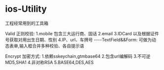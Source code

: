 # ios-Utility
工程经常用到的工具箱


Valid 正则校验:
   1.mobile 包含三大运行商、固话
   2.email
   3.IDCard 以及根据证件号获取对用出生日期、性别
   4.IP、url、车牌号
  ----TextField&&Form:
	可做为动态表单,输入框合并多种校验、各自提示语

Encrypt 加密方式:
  1.依赖sskeychain,gtmbase64
  2.包含url编解码
  3.不可逆MD5,SHA1
  4.非对称RSA
  5.BASE64,DES,AES	
